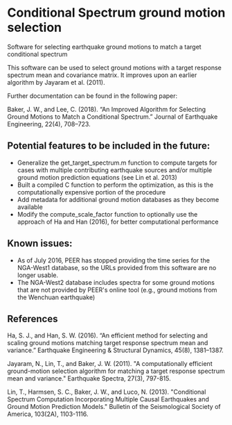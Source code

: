 # Conditional Spectrum ground motion selection
Software for selecting earthquake ground motions to match a target conditional spectrum

This software can be used to select ground motions with a target response spectrum mean and covariance matrix. It improves upon an earlier algorithm by Jayaram et al. (2011).

Further documentation can be found in the following paper:

Baker, J. W., and Lee, C. (2018). “An Improved Algorithm for Selecting Ground Motions to Match a Conditional Spectrum.” Journal of Earthquake Engineering, 22(4), 708–723.



## Potential features to be included in the future:
* Generalize the get_target_spectrum.m function to compute targets for cases with multiple contributing earthquake sources and/or multiple ground motion prediction equations (see Lin et al. 2013)
* Built a compiled C function to perform the optimization, as this is the computationally expensive portion of the procedure
* Add metadata for additional ground motion databases as they become available
* Modify the compute_scale_factor function to optionally use the approach of Ha and Han (2016), for better computational performance

## Known issues:
* As of July 2016, PEER has stopped providing the time series for the NGA-West1 database, so the URLs provided from this software are no longer usable.
* The NGA-West2 database includes spectra for some ground motions that are not provided by PEER's online tool (e.g., ground motions from the Wenchuan earthquake)

## References

Ha, S. J., and Han, S. W. (2016). “An efficient method for selecting and scaling ground motions matching target response spectrum mean and variance.” Earthquake Engineering & Structural Dynamics, 45(8), 1381–1387.

Jayaram, N., Lin, T., and Baker, J. W. (2011). "A computationally efficient ground-motion selection algorithm for matching a target response spectrum mean and variance." Earthquake Spectra, 27(3), 797-815.

Lin, T., Harmsen, S. C., Baker, J. W., and Luco, N. (2013). "Conditional Spectrum Computation Incorporating Multiple Causal Earthquakes and Ground Motion Prediction Models." Bulletin of the Seismological Society of America, 103(2A), 1103-1116.

